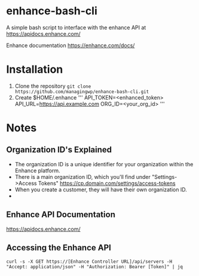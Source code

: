 # enhance-bash-cli
A simple bash script to interface with the enhance API at https://apidocs.enhance.com/

Enhance documentation https://enhance.com/docs/

# Installation
1. Clone the repository
```git clone https://github.com/managingwp/enhance-bash-cli.git```
2. Create $HOME/.enhance
'''
API_TOKEN=<enhanced_token>
API_URL=https://api.example.com
ORG_ID=<your_org_id>
'''

# Notes
## Organization ID's Explained
- The organization ID is a unique identifier for your organization within the Enhance platform.
- There is a main organization ID, which you'll find under "Settings->Access Tokens" https://cp.domain.com/settings/access-tokens
- When you create a customer, they will have their own organization ID.
- 
## Enhance API Documentation
https://apidocs.enhance.com/
## Accessing the Enhance API
```
curl -s -X GET https://[Enhance Controller URL]/api/servers -H "Accept: application/json" -H "Authorization: Bearer [Token]" | jq
```